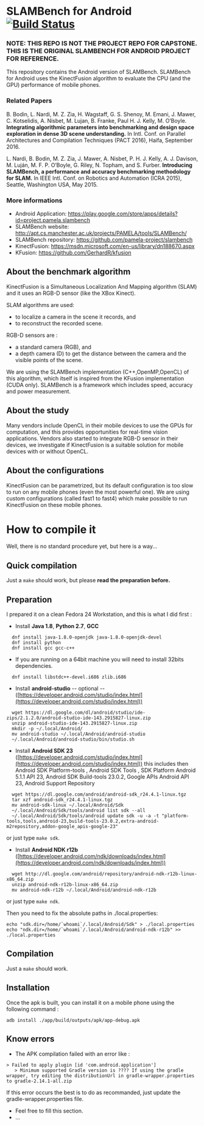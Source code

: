 # SLAMBench for Android  [![Build Status](https://travis-ci.org/bbodin/slambench-android.svg?branch=master)](https://travis-ci.org/bbodin/slambench-android)

### NOTE: THIS REPO IS NOT THE PROJECT REPO FOR CAPSTONE. THIS IS THE ORIGINAL SLAMBENCH FOR ANDROID PROJECT FOR REFERENCE.

This repository contains the Android version of SLAMBench. 
SLAMBench for Android uses the KinectFusion algorithm to evaluate the CPU (and the GPU) performance of mobile phones.

### Related Papers

B. Bodin, L. Nardi, M. Z. Zia, H. Wagstaff, G. S. Shenoy, M. Emani, J. Mawer, C. Kotselidis, A. Nisbet, M. Lujan, B. Franke, Paul H. J. Kelly, M. O’Boyle. **Integrating algorithmic parameters into benchmarking and  design space exploration in dense 3D scene understanding.** In Intl. Conf. on Parallel Architectures and Compilation Techniques (PACT 2016), Haifa, September 2016.

L. Nardi, B. Bodin, M. Z. Zia, J. Mawer, A. Nisbet, P. H. J. Kelly, A. J. Davison, M. Luján, M. F. P. O’Boyle, G. Riley, N. Topham, and S. Furber. **Introducing SLAMBench, a performance and accuracy benchmarking methodology for SLAM.** In IEEE Intl. Conf. on Robotics and Automation (ICRA 2015), Seattle, Washington USA, May 2015.

### More informations
* Android Application: https://play.google.com/store/apps/details?id=project.pamela.slambench
* SLAMBench website: http://apt.cs.manchester.ac.uk/projects/PAMELA/tools/SLAMBench/
* SLAMBench repository: https://github.com/pamela-project/slambench
* KinectFusion: https://msdn.microsoft.com/en-us/library/dn188670.aspx
* KFusion: https://github.com/GerhardR/kfusion

## About the benchmark algorithm

KinectFusion is a Simultaneous Localization And Mapping algorithm (SLAM) and it uses an RGB-D sensor (like the XBox Kinect).

SLAM algorithms are used:

* to localize a camera in the scene it records, and 
* to reconstruct the recorded scene.

RGB-D sensors are :

* a standard camera (RGB), and
* a depth camera (D) to get the distance between the camera and the visible points of the scene.

We are using the SLAMBench implementation (C++,OpenMP,OpenCL) of this algorithm, which itself is inspired from the KFusion implementation (CUDA only).
SLAMBench is a framework which includes speed, accuracy and power measurement. 

## About the study

Many vendors include OpenCL in their mobile devices to use the GPUs for computation, and this provides opportunities for real-time vision applications.
Vendors also started to integrate RGB-D sensor in their devices, we investigate if KinectFusion is a suitable solution for mobile devices with or without OpenCL.

## About the configurations

KinectFusion can be parametrized, but its default configuration is too slow to run on any mobile phones (even the most powerful one).
We are using custom configurations (called fast1 to fast4) which make possible to run KinectFusion on these mobile phones.

# How to compile it

Well, there is no standard procedure yet, but here is a way...

## Quick compilation

Just a ```make``` should work, but please **read the preparation before.**

## Preparation

I prepared it on a clean Fedora 24 Workstation, and this is what I did first :

* Install **Java 1.8**, **Python 2.7**, **GCC**
```
  dnf install java-1.8.0-openjdk java-1.8.0-openjdk-devel 
  dnf install python
  dnf install gcc gcc-c++
```
* If you are running on a 64bit machine you will need to install 32bits dependencies.
```
  dnf install libstdc++-devel.i686 zlib.i686
```
* Install **android-studio** -- optional -- ([https://developer.android.com/studio/index.html](https://developer.android.com/studio/index.html))
```
  wget https://dl.google.com/dl/android/studio/ide-zips/2.1.2.0/android-studio-ide-143.2915827-linux.zip
  unzip android-studio-ide-143.2915827-linux.zip
  mkdir -p ~/.local/Android/
  mv android-studio ~/.local/Android/android-studio
  ~/.local/Android/android-studio/bin/studio.sh
```
* Install **Android SDK 23** ([https://developer.android.com/studio/index.html](https://developer.android.com/studio/index.html))
 this includes then Android SDK Platform-tools , Android SDK Tools , SDK Platform Android 5.1.1 API 23, Android SDK Build-tools 23.0.2, Google APIs Android API 23, Android Support Repository
```
  wget https://dl.google.com/android/android-sdk_r24.4.1-linux.tgz
  tar xzf android-sdk_r24.4.1-linux.tgz
  mv android-sdk-linux ~/.local/Android/Sdk
  ~/.local/Android/Sdk/tools/android list sdk --all
  ~/.local/Android/Sdk/tools/android update sdk -u -a -t "platform-tools,tools,android-23,build-tools-23.0.2,extra-android-m2repository,addon-google_apis-google-23"   
```
or just type ```make sdk```.
* Install **Android NDK r12b** ([https://developer.android.com/ndk/downloads/index.html](https://developer.android.com/ndk/downloads/index.html))

```
  wget http://dl.google.com/android/repository/android-ndk-r12b-linux-x86_64.zip
  unzip android-ndk-r12b-linux-x86_64.zip
  mv android-ndk-r12b ~/.local/Android/android-ndk-r12b
```
or just type ```make ndk```.

Then you need to fix the absolute paths in ./local.properties:
```
echo "sdk.dir=/home/`whoami`/.local/Android/Sdk" > ./local.properties
echo "ndk.dir=/home/`whoami`/.local/Android/android-ndk-r12b" >> ./local.properties
```

## Compilation

Just a ```make``` should work.

## Installation

Once the apk is built, you can install it on a mobile phone using the following command :
```
adb install ./app/build/outputs/apk/app-debug.apk
```


## Know errors

- The APK compilation failed with an error like :
```
> Failed to apply plugin [id 'com.android.application']
   > Minimum supported Gradle version is ???? If using the gradle wrapper, try editing the distributionUrl in gradle-wrapper.properties to gradle-2.14.1-all.zip

```
If this error occurs the best is to do as recommanded, just update the gradle-wrapper.properties file.

- Feel free to fill this section.
- ...
